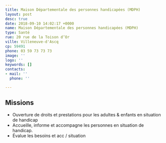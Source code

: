 ```yaml
---
title: Maison Départementale des personnes handicapées (MDPH)
layout: post
desc: true
date: 2018-09-10 14:02:17 +0000
name: Maison Départementale des personnes handicapées (MDPH)
type: Santé
rue: 20 rue de la Toison d’Or
ville: Villeneuve-d'Ascq
cp: 59491
phone: 03 59 73 73 73
image: ''
logo: ''
keywords: []
contacts:
- mail: ''
  phone: ''

---
```

## Missions

* Ouverture de  droits et prestations pour les  adultes & enfants en situation de handicap
* Accueille, informe et accompagne les personnes en situation de handicap.
* Évalue les besoins et acc / situation